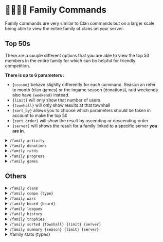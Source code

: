 # 👩‍👩‍👧‍👦 Family Commands

Family commands are very similar to Clan commands but on a larger scale being able to view the entire family of clans on your server.

## Top 50s

There are a couple different options that you are able to view the top 50 members in the entire family for which can be helpful for friendly competition.

**There is up to 6 parameters :**&#x20;

* {`season}`  behave slightly differently for each command. Season an refer to month (clan games) or the ingame season (donations), raid weekends also have `{weekend}` instead.
* `{limit}` will only show that number of users
* `{townhall}` will only show results at that townhall
* `{sort_by}` allows you to choose which parameters should be taken in account to make the top 50
* `{sort_order}` will show the result by ascending or descending order
* `{server}` will shows the result for a family linked to a specific server **you are in**.

<details>

<summary><code>/family activity</code></summary>

Show top 50 active members of the family with a graph showing total activity by clan.

![](<../.gitbook/assets/image (43) (1).png>)

</details>

<details>

<summary><code>/family donations</code></summary>

![](<../.gitbook/assets/image (44).png>)

</details>

<details>

<summary><code>/family raids</code></summary>

Shows current status of the capital raids in each clan where raids are currently opened.

![](<../.gitbook/assets/image (48).png>)

</details>

<details>

<summary><code>/family progress</code> </summary>

Available for Heroes & Pets, but also for Troops, Spells & Sieges.\
It will show the number of level upgraded for a season by members but also in total.

* Heroes & Pets

![](<../.gitbook/assets/image (49).png>)

* Troops, Spells & Sieges

![](<../.gitbook/assets/image (50).png>)

</details>

<details>

<summary><code>/family games</code></summary>

Show the number of clan games points done by members of a family during a given season.![](<../.gitbook/assets/image (53).png>)

</details>

## Others

<details>

<summary><code>/family clans</code></summary>

This will show a general members count for all clans in the server. You can choose betwen several parameters to decide what will be shown in the board :&#x20;

![](<../.gitbook/assets/image (52).png>)

* With no parameters, it will shows "Overview" by default :&#x20;

![](<../.gitbook/assets/image (51).png>)

</details>

<details>

<summary><code>/family compo {type}</code></summary>

Will show TH break down within a family. Hitrate also gives a breakdown of the percentage of attacks that score 0, 1, 2 and 3 stars against their own townhall level. Below shows the different `{types}`.

* Totals\
  ![](<../.gitbook/assets/Screenshot 2023-09-12 at 21.29.06.png>)
* Hitrate\
  ![](<../.gitbook/assets/Screenshot 2023-09-12 at 21.28.34.png>)

</details>

<details>

<summary><code>/family wars</code></summary>

Will display all current and ongoing wars with a brief overview

![](<../.gitbook/assets/Screenshot 2023-09-12 at 21.32.30.png>)

</details>

<details>

<summary><code>/family board {board}</code></summary>

Clan boards are a great way to overview family members in a variety of ways, these can be refreshed with the refresh button. Each board `{board}` is shown below

* Activity\
  ![](../.gitbook/assets/peak\_dynasty\_activitydonation\_board.png)
* Legends\
  ![](../.gitbook/assets/peak\_dynasty\_legend\_board.png)
* Trophy\
  ![](../.gitbook/assets/peak\_dynasty\_trophy\_board.png)

</details>

<details>

<summary><code>/family leagues</code></summary>

This can show you what league every clan is in, you can toggle between CWL leagues and clan capital using buttons\
![](<../.gitbook/assets/Screenshot 2023-09-12 at 22.00.52.png>)![](<../.gitbook/assets/Screenshot 2023-09-12 at 22.01.04.png>)

</details>

<details>

<summary><code>/family history</code></summary>

This command is quite useful for looking at if any clans are losing alot of players. Keep in mind that it logs every leave and every join, it doesnt take into account if someone leaves and joins\
\
![](<../.gitbook/assets/Screenshot 2023-10-02 at 18.36.39.png>)

</details>

<details>

<summary><code>/family trophies</code></summary>

A way to view total trophies in either main, builder or clan capital\
![](<../.gitbook/assets/Screenshot 2023-10-02 at 18.41.43.png>)

</details>

<details>

<summary><code>/family sorted {townhall} {limit} {server}</code></summary>

Show members of a clans family sorted by a specific attribute. There is too many so I'll let you discover it in your server directly !

![](<../.gitbook/assets/image (42) (1).png>)

Example for members sorted by attacks won :&#x20;

![](<../.gitbook/assets/image (41) (1).png>)

</details>

<details>

<summary><code>/family summary {season} {limit} {server}</code></summary>

Shows a leaderboard of the family best players for loot, activity, trophies, donations, raids and war stars.

![](<../.gitbook/assets/image (56).png>)![](<../.gitbook/assets/image (57).png>)

</details>

<details>

<summary>/family stats {types}</summary>

This command is under construction for now but shoud be able to give statistics of a family members for donations, activity, trophies, versus trophies & capital trophies.

![](<../.gitbook/assets/image (58).png>)

</details>
